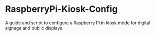 # RaspberryPi-Kiosk-Config
A guide and script to configure a Raspberry Pi in kiosk mode for digital signage and public displays.
